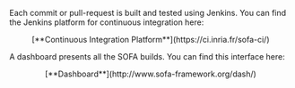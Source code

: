 Each commit or pull-request is built and tested using Jenkins.
You can find the Jenkins platform for continuous integration here:

<p style="text-align: center;">
[**Continuous Integration Platform**](https://ci.inria.fr/sofa-ci/)
</p>

A dashboard presents all the SOFA builds.
You can find this interface here:


<p style="text-align: center;">
[**Dashboard**](http://www.sofa-framework.org/dash/)
</p>